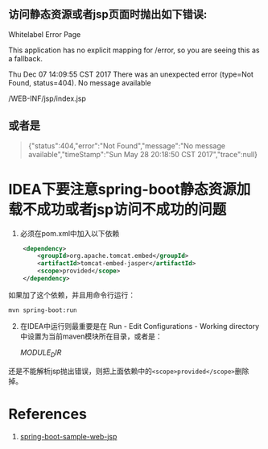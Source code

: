 ## 访问静态资源或者jsp页面时抛出如下错误:

Whitelabel Error Page

This application has no explicit mapping for /error, so you are seeing this as a fallback.

Thu Dec 07 14:09:55 CST 2017
There was an unexpected error (type=Not Found, status=404).
No message available

/WEB-INF/jsp/index.jsp

## 或者是

> {"status":404,"error":"Not Found","message":"No message available","timeStamp":"Sun May 28 20:18:50 CST 2017","trace":null}

# IDEA下要注意spring-boot静态资源加载不成功或者jsp访问不成功的问题

1. 必须在pom.xml中加入以下依赖

```xml
    <dependency>
        <groupId>org.apache.tomcat.embed</groupId>
        <artifactId>tomcat-embed-jasper</artifactId>
        <scope>provided</scope>
    </dependency>
```    

如果加了这个依赖，并且用命令行运行：

    mvn spring-boot:run

2. 在IDEA中运行则最重要是在 Run - Edit Configurations - Working directory 中设置为当前maven模块所在目录，或者是：
    
    $MODULE_DIR$ 
    
还是不能解析jsp抛出错误，则把上面依赖中的`<scope>provided</scope>`删除掉。
    
# References

1. [spring-boot-sample-web-jsp](https://github.com/spring-projects/spring-boot/tree/v1.5.9.RELEASE/spring-boot-samples/spring-boot-sample-web-jsp)    
    
